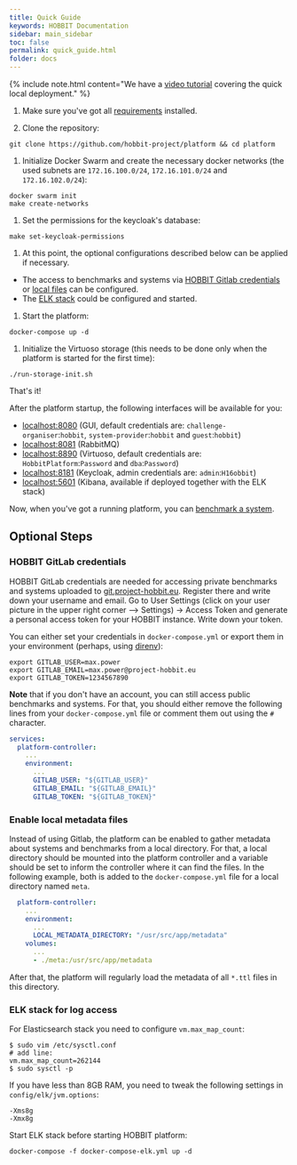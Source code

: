 ```yaml
---
title: Quick Guide
keywords: HOBBIT Documentation
sidebar: main_sidebar
toc: false
permalink: quick_guide.html
folder: docs
---
```


{% include note.html content="We have a [video tutorial](https://www.youtube.com/watch?v=ktAtwU55M6s) covering the quick local deployment." %}

1. Make sure you've got all [requirements](/requirements.html) installed.

1. Clone the repository:
```
git clone https://github.com/hobbit-project/platform && cd platform
```

1. Initialize Docker Swarm and create the necessary docker networks (the used subnets are `172.16.100.0/24`, `172.16.101.0/24` and `172.16.102.0/24`):
```
docker swarm init
make create-networks
```

1. Set the permissions for the keycloak's database:
```
make set-keycloak-permissions
```

1. At this point, the optional configurations described below can be applied if necessary. 
  * The access to benchmarks and systems via [HOBBIT Gitlab credentials](#hobbit-gitlab-credentials) or [local files](enable-local-metadata-files) can be configured.
  * The [ELK stack](#elk-stack-for-log-access) could be configured and started.

1. Start the platform:
```
docker-compose up -d 
```

1. Initialize the Virtuoso storage (this needs to be done only when the platform is started for the first time):
```
./run-storage-init.sh
```

That's it!

After the platform startup, the following interfaces will be available for you:
* [localhost:8080](http://localhost:8080/)
(GUI, default credentials are: `challenge-organiser`:`hobbit`, `system-provider`:`hobbit` and `guest`:`hobbit`)
* [localhost:8081](http://localhost:8081/)
(RabbitMQ)
* [localhost:8890](http://localhost:8890/)
(Virtuoso, default credentials are: `HobbitPlatform`:`Password` and `dba`:`Password`)
* [localhost:8181](http://localhost:8181/)
(Keycloak, admin credentials are: `admin`:`H16obbit`)
* [localhost:5601](http://localhost:5601/)
(Kibana, available if deployed together with the ELK stack)

Now, when you've got a running platform,
you can [benchmark a system](/benchmarking.html).

## Optional Steps

### HOBBIT GitLab credentials

HOBBIT GitLab credentials are needed for accessing private benchmarks and systems
uploaded to [git.project-hobbit.eu](https://git.project-hobbit.eu).
Register there and write down your username and email.
Go to User Settings (click on your user picture in the upper right corner --> Settings) -> Access Token and generate a personal access token for your HOBBIT instance. Write down your token.

You can either set your credentials in `docker-compose.yml`
or export them in your environment (perhaps, using [direnv](https://direnv.net/)):
```
export GITLAB_USER=max.power
export GITLAB_EMAIL=max.power@project-hobbit.eu
export GITLAB_TOKEN=1234567890
```

**Note** that if you don't have an account, you can still access public benchmarks and systems. For that, you should either remove the following lines from your `docker-compose.yml` file or comment them out using the `#` character.
```yaml
services:
  platform-controller:
    ...
    environment:
      ...
      GITLAB_USER: "${GITLAB_USER}"
      GITLAB_EMAIL: "${GITLAB_EMAIL}"
      GITLAB_TOKEN: "${GITLAB_TOKEN}"
```

### Enable local metadata files

Instead of using Gitlab, the platform can be enabled to gather metadata about systems and benchmarks from a local directory. For that, a local directory should be mounted into the platform controller and a variable should be set to inform the controller where it can find the files. In the following example, both is added to the `docker-compose.yml` file for a local directory named `meta`.
```yaml
  platform-controller:
    ...
    environment:
      ...
      LOCAL_METADATA_DIRECTORY: "/usr/src/app/metadata"
    volumes:
      ...
      - ./meta:/usr/src/app/metadata
```

After that, the platform will regularly load the metadata of all `*.ttl` files in this directory.

### ELK stack for log access

For Elasticsearch stack you need to configure `vm.max_map_count`:
```
$ sudo vim /etc/sysctl.conf
# add line:
vm.max_map_count=262144
$ sudo sysctl -p
```

If you have less than 8GB RAM, you need to tweak
the following settings in `config/elk/jvm.options`:
```
-Xms8g
-Xmx8g
```

Start ELK stack before starting HOBBIT platform:
```
docker-compose -f docker-compose-elk.yml up -d
```
